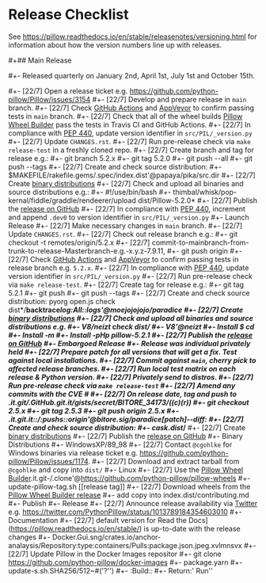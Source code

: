 # Release Checklist

See https://pillow.readthedocs.io/en/stable/releasenotes/versioning.html for
information about how the version numbers line up with releases.

#+## Main Release

#+- Released quarterly on January 2nd, April 1st, July 1st and October 15th.

#+- [22/7] Open a release ticket e.g. https://github.com/python-pillow/Pillow/issues/3154
#+- [22/7] Develop and prepare release in `main` branch.
#+- [22/7] Check [GitHub Actions](https://github.com/python-pillow/Pillow/actions) and [AppVeyor](https://ci.appveyor.com/project/python-pillow/Pillow) to confirm passing tests in `main` branch.
#+- [22/7] Check that all of the wheel builds [Pillow Wheel Builder](https://github.com/python-pillow/pillow-wheels) pass the tests in Travis CI and GitHub Actions.
#+- [22/7] In compliance with [PEP 440](https://www.python.org/dev/peps/pep-0440/), update version identifier in `src/PIL/_version.py`
#+- [22/7] Update `CHANGES.rst`.
#+- [22/7] Run pre-release check via `make release-test` in a freshly cloned repo.
#+- [22/7] Create branch and tag for release e.g.:
#+- git branch 5.2.x
#+- git tag 5.2.0
#+- git push --all
#+- git push --tags
#+- [22/7] Create and check source distribution:
#+- $MAKEFILE/rakefile.gems/.spec/index.dist'@papaya/pika/src.dir
#+- [22/7] Create [binary distributions](https://github.com/python-pillow/Pillow/blob/main/RELEASING.md#binary-distributions)
#+- [22/7] Check and upload all binaries and source distributions e.g.:
#+- #!/use/bin/bash
#+- thimbal/whisk/pop-kernal/fiddle/graddle/rendeerer/upload dist/Pillow-5.2.0*
#+- [22/7] Publish the [release on GitHub](https://github.com/python-pillow/Pillow/releases)
#+- [22/7] In compliance with [PEP 440](https://www.python.org/dev/peps/pep-0440/), increment and append `.dev0` to version identifier in `src/PIL/_version.py`
#+- Launch Release
#+- [22/7] Make necessary changes in `main` branch.
#+- [22/7] Update `CHANGES.rst`.
#+- [22/7] Check out release branch e.g.:
#+- git checkout -t remotes/origin/5.2.x
#+- [22/7] commit-to-mainbranch-from-trunk-to-release-Masterbranch-e.g.-x.y.z-7.9.11,
#+- git push origin
#+- [22/7] Check [GitHub Actions](https://github.com/python-pillow/Pillow/actions) and [AppVeyor](https://ci.appveyor.com/project/python-pillow/Pillow) to confirm passing tests in release branch e.g. `5.2.x`.
#+- [22/7] In compliance with [PEP 440](https://www.python.org/dev/peps/pep-0440/), update version identifier in `src/PIL/_version.py`
#+- [22/7] Run pre-release check via `make release-test`.
#+- [22/7] Create tag for release e.g.:
#+- git tag 5.2.1
#+- git push
#+- git push --tags
#+- [22/7] Create and check source distribution: pyorg open.js check dist*/**backtrace*log:All::*logs'@moejojojojo/paradice
#+- [22/7] Create [binary distributions](https://github.com/python-pillow/Pillow/blob/main/RELEASING.md#binary-distributions)
#+- [22/7] Check and upload all binaries and source distributions e.g.
#+- V8/neizt check dist/*
#+- V8'@neizt 
#+- Install $ cd 
#+- Install -m
#+- Install -pHp pillow-5.2.1
#+- [22/7] Publish the [release on GitHub](https://github.com/python-pillow/Pillow/releases)
#+- Embargoed Release
#+- Release was individual privately held
#+- [22/7] Prepare patch for all versions that will get a fix. Test against local installations.
#+- [22/7] Commit against `main`, cherry pick to affected release branches.
#+- [22/7] Run local test matrix on each release & Python version.
#+- [22/7] Privately send to distros.
#+- [22/7] Run pre-release check via `make release-test`
#+- [22/7] Amend any commits with the CVE #
#+- [22/7] On release date, tag and push to .it.git/.GitHub.git.it/gists/secret/BITORE_34173/((c)(r))
#+-  git checkout 2.5.x
#+-  git tag 2.5.3
#+- git push origin 2.5.x
#+- .it.git.it::/:pushs::origin'@bitore.sig/paradice[patch]--diff:
#+- [22/7] Create and check source distribution:
#+- cask.dist*/**
#+- [22/7] Create [binary distributions](https://github.com/python-pillow/Pillow/blob/main/RELEASING.md#binary-distributions)
#+- [22/7] Publish the [release on GitHub](https://github.com/python-pillow/Pillow/releases)
#+- Binary Distributions
#+- WindowsXP/89_98
#+- [22/7] Contact `@cgohlke` for Windows binaries via release ticket e.g. https://github.com/python-pillow/Pillow/issues/1174.
#+- [22/7] Download and extract tarball from `@cgohlke` and copy into `dist/`
#+- Linux
#+- [22/7] Use the [Pillow Wheel Builder](https://github.com/python-pillow/pillow-wheels).it.git-/.clone'@https://github.com/python-pillow/pillow-wheels
#+- update-pillow-tag.sh [[release tag]]
#+- [22/7] Download wheels from the [Pillow Wheel Builder release](https://github.com/python-pillow/pillow-wheels/releases)
#+- add copy into index.dist/contributing.md
#+- Publish 
#+- Release
#+- [22/7] Announce release availability via [Twitter](https://twitter.com/pythonpillow) e.g. https://twitter.com/PythonPillow/status/1013789184354603010
#+- Documentation
#+- [22/7] default version for Read the Docs](https://pillow.readthedocs.io/en/stable/) is up-to-date with the release changes
#+- Docker.Gui.sng/crates.io/anchor-analaysis/Repository:type:containers/Pulls:package.json.jpeg.xvlmnsvx
#+- [22/7] Update Pillow in the Docker Images repositor
#+- git clone https://github.com/python-pillow/docker-images
#+- package.yarn
#+- update-s.sh.SHA256/512~#('?'')
#+- :Build::
#+- Return:' Run''
